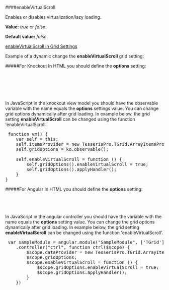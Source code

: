 ﻿####enableVirtualScroll

Enables or disables virtualization/lazy loading. 

**Value:** *true* or *false*.

**Default value:** *false*.

[enableVirtualScroll in Grid Settings](#!/GridSettings/enableVirtualScroll)

Example of a dynamic change the **enableVirtualScroll** grid setting:

#####For Knockout
In HTML you should define the **options** setting:

<pre class="brush: html">
	<div id="test-knockout" data-bind="tgrid: { provider: itemsProvider, options: gridOptions}">
	</div>
</pre>
#####
In JavaScript in the knockout view model you should have the observable variable with the name equals the **options** settings value. 
You can change grid options dynamically after grid loading. In example below, the grid setting **enableVirtualScroll**
can be changed using the function 'enableVirtualScroll'.

<pre class="brush: js">
 function vm() {
    var self = this;
    self.itemsProvider = new TesserisPro.TGrid.ArrayItemsProvider(items);
    self.gridOptions = ko.observable();

    self.enableVirtualScroll = function () {
        self.gridOptions().enableVirtualScroll = true;
        self.gridOptions().applyHandler();
	}
}
</pre>

#####For Angular
In HTML you should define the **options** setting:
<pre class="brush: html">
	<t-grid id="test-angular" provider="dataProvider" options="gridOptions">
	</t-grid>
</pre>
#####
In JavaScript in the angular controller you should have the variable with the name equals the **options** setting value. 
You can change the grid options dynamically after grid loading. In example below, the grid setting **enableVirtualScroll**
can be changed using the function 'enableVirtualScroll'.

<pre class="brush:js">
 var sampleModule = angular.module("SampleModule", ['TGrid'])
    .controller("ctrl", function ctrl($scope) {
        $scope.dataProvider = new TesserisPro.TGrid.ArrayItemsProvider(items);
        $scope.gridOptions;
		$scope.enableVirtualScroll = function () {
            $scope.gridOptions.enableVirtualScroll = true;
            $scope.gridOptions.applyHandler();
		}
	})
</pre>

#####

<script type="text/javascript">
    SyntaxHighlighter.highlight();
</script>